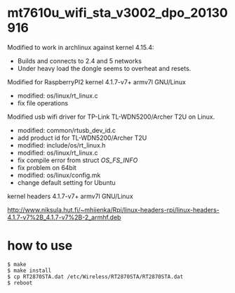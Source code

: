 # mt7610u_wifi_sta_v3002_dpo_20130916

Modified to work in archlinux against kernel 4.15.4:

* Builds and connects to 2.4 and 5 networks
* Under heavy load the dongle seems to overheat and resets.

Modified for RaspberryPI2 kernel 4.1.7-v7+ armv7l GNU/Linux
* modified: os/linux/rt_linux.c
 * fix file operations

Modified usb wifi driver for TP-Link TL-WDN5200/Archer T2U on Linux. 
* modified: common/rtusb_dev_id.c 
 * add product id for TL-WDN5200/Archer T2U
* modified: include/os/rt_linux.h 
* modified: os/linux/rt_linux.c
 * fix compile error from struct _OS_FS_INFO_
 * fix problem on 64bit
* modified: os/linux/config.mk
 * change default setting for Ubuntu 

kernel headers 4.1.7-v7+ armv7l GNU/Linux

http://www.niksula.hut.fi/~mhiienka/Rpi/linux-headers-rpi/linux-headers-4.1.7-v7%2B_4.1.7-v7%2B-2_armhf.deb

# how to use
```
$ make
$ make install
$ cp RT2870STA.dat /etc/Wireless/RT2870STA/RT2870STA.dat
$ reboot
```

